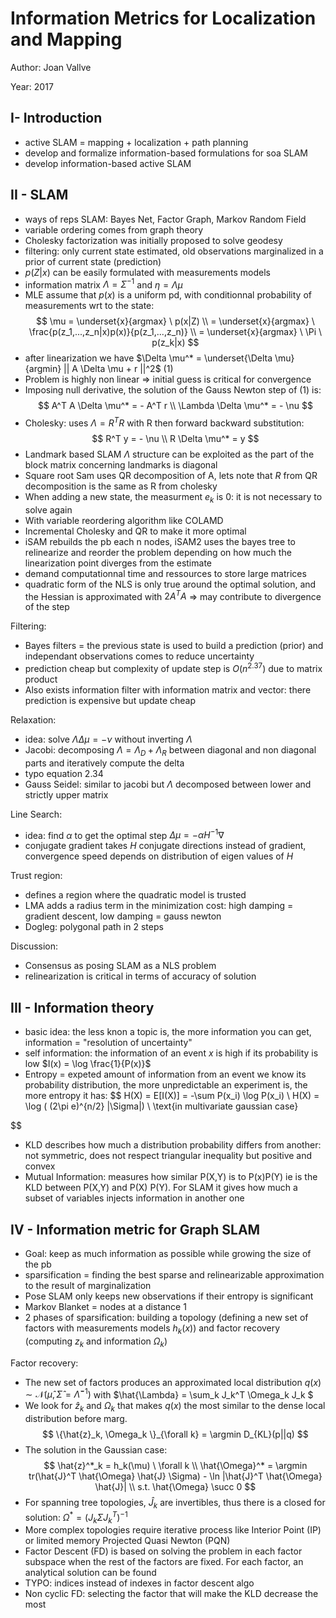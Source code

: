 # Information Metrics for Localization and Mapping

Author: Joan Vallve

Year: 2017

## I- Introduction

* active SLAM = mapping + localization + path planning
* develop and formalize information-based formulations for soa SLAM
* develop information-based active SLAM

## II - SLAM

* ways of reps SLAM: Bayes Net, Factor Graph, Markov Random Field
* variable ordering comes from graph theory
* Cholesky factorization was initially proposed to solve geodesy
* filtering: only current state estimated, old observations marginalized in a prior of current state (prediction)
* $p(Z|x)$ can be easily formulated with measurements models
* information matrix $\Lambda = \Sigma^{-1}$ and $\eta = \Lambda \mu$
* MLE assume that $p(x)$ is a uniform pd, with conditionnal probability of measurements wrt to the state:
$$
\mu = \underset{x}{argmax} \ p(x|Z) \\
= \underset{x}{argmax} \ \frac{p(z_1,...,z_n|x)p(x)}{p(z_1,...,z_n)} \\
= \underset{x}{argmax} \ \Pi \ p(z_k|x)
$$
* after linearization we have $\Delta \mu^* = \underset{\Delta \mu}{argmin} || A \Delta \mu + r ||^2$ (1)
* Problem is highly non linear => initial guess is critical for convergence
* Imposing null derivative, the solution of the Gauss Newton step of (1) is:
$$
A^T A \Delta \mu^* = - A^T r \\
\Lambda \Delta \mu^* = - \nu
$$
* Cholesky: uses $\Lambda = R^T R$ with R then forward backward substitution:
$$
R^T y = - \nu \\
R \Delta \mu^* = y
$$
* Landmark based SLAM $\Lambda$ structure can be exploited as the part of the block matrix concerning landmarks is diagonal
* Square root Sam uses QR decomposition of A, lets note that $R$ from QR decomposition is the same as R from cholesky
* When adding a new state, the measurment $e_k$ is 0: it is not necessary to solve again
* With variable reordering algorithm like COLAMD
* Incremental Cholesky and QR to make it more optimal
* iSAM rebuilds the pb each n nodes, iSAM2 uses the bayes tree to relinearize and reorder the problem depending on how much the linearization point diverges from the estimate
* demand computationnal time and ressources to store large matrices
* quadratic form of the NLS is only true around the optimal solution, and the Hessian is approximated with $2A^TA$ => may contribute to divergence of the step

Filtering:
* Bayes filters = the previous state is used to build a prediction (prior) and independant observations comes to reduce uncertainty
* prediction cheap but complexity of update step is $O(n^{2.37})$ due to matrix product
* Also exists information filter with information matrix and vector: there prediction is expensive but update cheap

Relaxation:
* idea: solve $\Lambda \Delta \mu = - \nu$ without inverting $\Lambda$
* Jacobi: decomposing $\Lambda = \Lambda_D + \Lambda_R$ between diagonal and non diagonal parts and iteratively compute the delta
* typo equation 2.34
* Gauss Seidel: similar to jacobi but $\Lambda$ decomposed between lower and strictly upper matrix

Line Search:
* idea: find $\alpha$ to get the optimal step $\Delta \mu = - \alpha H^{-1} \nabla$
* conjugate gradient takes $H$ conjugate directions instead of gradient, convergence speed depends on distribution of eigen values of $H$

Trust region:
* defines a region where the quadratic model is trusted
* LMA adds a radius term in the minimization cost: high damping = gradient descent, low damping = gauss newton
* Dogleg: polygonal path in 2 steps 

Discussion:
* Consensus as posing SLAM as a NLS problem
* relinearization is critical in terms of accuracy of solution

## III - Information theory

* basic idea: the less knon a topic is, the more information you can get, information = "resolution of uncertainty"
* self information: the information of an event $x$ is high if its probability is low $I(x) = \log \frac{1}{P(x)}$
* Entropy = expeted amount of information from an event we know its probability distribution, the more unpredictable an experiment is, the more entropy it has:
$$
H(X) = E[I(X)] = -\sum P(x_i) \log P(x_i) \\
H(X) = \log ( (2\pi e)^{n/2} |\Sigma|) \ \text{in multivariate gaussian case}

$$
* KLD describes how much a distribution probability differs from another: not symmetric, does not respect triangular inequality but positive and convex
* Mutual Information: measures how similar P(X,Y) is to P(x)P(Y) ie is the KLD between P(X,Y) and P(X) P(Y). For SLAM it gives how much a subset of variables injects information in another one

## IV - Information metric for Graph SLAM

* Goal: keep as much information as possible while growing the size of the pb
* sparsification = finding the best sparse and relinearizable approximation to the result of marginalization
* Pose SLAM only keeps new observations if their entropy is significant
* Markov Blanket = nodes at a distance 1 
* 2 phases of sparsification: building a topology (defining a new set of factors with measurements models $h_k(x)$) and factor recovery (computing $z_k$ and information $\Omega_k$)

Factor recovery:
* The new set of factors produces an approximated local distribution $q(x) \sim \mathcal{N}(\hat{\mu}, \hat{\Sigma} = \hat{\Lambda}^{-1})$ with $\hat{\Lambda} = \sum_k J_k^T \Omega_k J_k $
* We look for $\hat{z}_k$ and $\Omega_k$ that makes $q(x)$ the most similar to the dense local distribution before marg.
$$
\{\hat{z}_k, \Omega_k \}_{\forall k} = \argmin D_{KL}(p||q)
$$
* The solution in the Gaussian case:
$$
\hat{z}^*_k = h_k(\mu) \  \forall k \\
\hat{\Omega}^* = \argmin tr(\hat{J}^T \hat{\Omega} \hat{J} \Sigma) - \ln |\hat{J}^T \hat{\Omega} \hat{J}| \\
s.t. \hat{\Omega} \succ 0
$$
* For spanning tree topologies, $\hat{J}_k$ are invertibles, thus there is a closed for solution: $\Omega^* = (J_k \Sigma J_k^T)^{-1}$
* More complex topologies require iterative process like Interior Point (IP) or limited memory Projected Quasi Newton (PQN)
* Factor Descent (FD) is based on solving the problem in each factor subspace when the rest of the factors are fixed. For each factor, an analytical solution can be found
* TYPO: indices instead of indexes in factor descent algo
* Non cyclic FD: selecting the factor that will make the KLD decrease the most